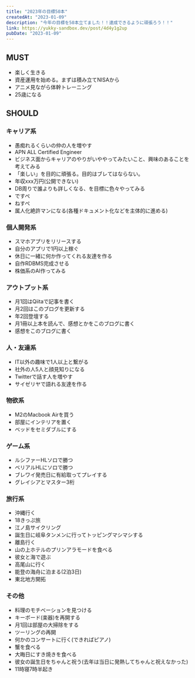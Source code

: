 ```yaml
---
title: "2023年の目標50本"
createdAt: "2023-01-09"
description: "今年の目標を50本立てました！！達成できるように頑張ろう！！"
link: https://yukky-sandbox.dev/post/4d4y1g2up
pubDate: "2023-01-09"
---
```


## MUST

- 楽しく生きる
- 資産運用を始める。まずは積み立てNISAから
- アニメ見ながら体幹トレーニング
- 25歳になる

## SHOULD

### キャリア系

- 愚痴れるくらいの仲の人を増やす
- APN ALL Certified Engineer
- ビジネス面からキャリアのやりがいややってみたいこと、興味のあることを考えてみる
- 「楽しい」を目的に頑張る。目的はブレてはならない。
- 年収xxx万円(公開できない)
- DB周りで誰よりも詳しくなる、を目標に色々やってみる
- ですぺ
- ねすぺ
- 属人化絶許マンになる(各種ドキュメント化などを主体的に進める)

### 個人開発系

- スマホアプリをリリースする
- 自分のアプリで1円以上稼ぐ
- 休日に一緒に何か作ってくれる友達を作る
- 自作RDBMS完成させる
- 株価系のAI作ってみる

### アウトプット系

- 月1回はQiitaで記事を書く
- 月2回はこのブログを更新する
- 年2回登壇する
- 月1冊以上本を読んで、感想とかをこのブログに書く
- 感想をこのブログに書く

### 人・友達系

- IT以外の趣味で1人以上と繋がる
- 社外の人5人と顔見知りになる
- Twitterで話す人を増やす
- サイゼリヤで語れる友達を作る

### 物欲系

- M2のMacbook Airを買う
- 部屋にインテリアを置く
- ベッドをセミダブルにする

### ゲーム系

- ルシファーHLソロで勝つ
- ベリアルHLにソロで勝つ
- ブレワイ発売日に有給取ってプレイする
- グレイシアとマスター3桁

### 旅行系

- 沖縄行く
- 18きっぷ旅
- 江ノ島サイクリング
- 誕生日に岐阜タンメンに行ってトッピングマシマシする
- 離島行く
- 山の上ホテルのプリンアラモードを食べる
- 彼女と海で遊ぶ
- 高尾山に行く
- 能登の海舟に泊まる(2泊3日)
- 東北地方開拓

### その他

- 料理のモチベーションを見つける
- キーボード(楽器)を再開する
- 月1回は部屋の大掃除をする
- ツーリングの再開
- 何かのコンサートに行く(できればピアノ)
- 蟹を食べる
- 大晦日にすき焼きを食べる
- 彼女の誕生日をちゃんと祝う(去年は当日に発熱してちゃんと祝えなかった)
- 11時寝7時半起き
